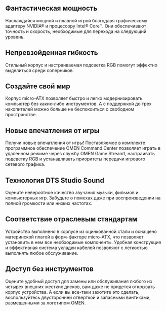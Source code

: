 ## Фантастическая мощность

Наслаждайся мощной и плавной игрой благодаря графическому адаптеру NVIDIA® и процессору Intel® Core™. Они обеспечивают точность и скорость, необходимые для перехода на следующий уровень.

## Непревзойденная гибкость

Стильный корпус и настраиваемая подсветка RGB помогут эффектно выделиться среди соперников.

## Создайте свой мир

Корпус micro-ATX позволяет быстро и легко модернизировать компьютер без каких-либо инструментов. А с поддержкой до трех накопителей можно больше не беспокоиться о свободном пространстве.

## Новые впечатления от игры

Получи новые впечатления от игры! Поставляемое в комплекте программное обеспечение OMEN Command Center позволяет играть в удаленном режиме через службу OMEN Game Stream1, настраивать подсветку RGB и устанавливать приоритеты передачи игрового сетевого трафика.

## Технология DTS Studio Sound

Оцените невероятное качество звучания музыки, фильмов и компьютерных игр. Забудьте о помехах даже при воспроизведении на полной громкости или низких частотах.

## Соответствие отраслевым стандартам

Устройство выполнено в корпусе из оцинкованной стали и оснащено материнской платой в форм-факторе micro-ATX, что позволяет установить в нем все необходимые компоненты. Удобная конструкция и эффективная система укладки кабелей позволяют с легкостью выполнять любое обслуживание.

## Доступ без инструментов

Оцените удобный доступ для замены или обслуживания любого из четырех внешних жестких дисков, вам даже не придется открывать корпус устройства. А если вы все-таки захотите это сделать, воспользуйтесь двусторонней отверткой и запасными винтиками, размещенными за логотипом OMEN.